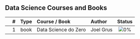 ## Data Science Courses and Books

|  | # | Type | Course / Book | Author | Status |
|:---:|:---:|:---:|:---|:---|:---:|
|  | 1 | book | Data Science do Zero | Joel Grus | ![0%](https://progress-bar.dev/0) |